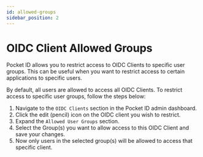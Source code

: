 ```yaml
---
id: allowed-groups
sidebar_position: 2
---
```


# OIDC Client Allowed Groups

Pocket ID allows you to restrict access to OIDC Clients to specific user groups. This can be useful when you want to restrict access to certain applications to specific users.

By default, all users are allowed to access all OIDC Clients. To restrict access to specific user groups, follow the steps below:

1. Navigate to the `OIDC Clients` section in the Pocket ID admin dashboard.
2. Click the edit (pencil) icon on the OIDC client you wish to restrict.
3. Expand the `Allowed User Groups` section.
4. Select the Group(s) you want to allow access to this OIDC Client and save your changes.
5. Now only users in the selected group(s) will be allowed to access that specific client.
